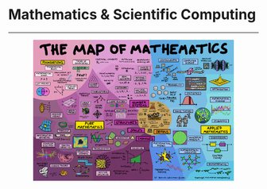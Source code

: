 # Mathematics & Scientific Computing

-----

<p align="center">
  <img src="docs/images/maths_map.png" style="width:80%;"/>
</p>
